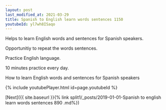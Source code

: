 ```yaml
---
layout: post
last_modified_at: 2021-03-29
title: Spanish to English learn words sentences 1150 
youtubeId: yl7wh8ISaqo
---
```

 
 
Helps to learn English words and sentences for Spanish speakers.

Opportunitiy to repeat the words sentences. 

Practice English language. 
 
10 minutes practice every day. 
 
How to learn English words and sentences for Spanish speakers 
 
{% include youtubePlayer.html id=page.youtubeId %}
 
 
[Next]({{ site.baseurl }}{% link  split1/_posts/2019-01-01-Spanish to english learn words sentences 890 .md%})
 
